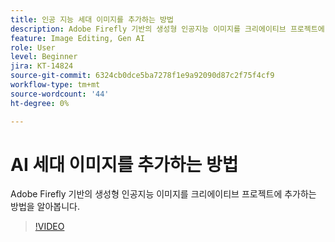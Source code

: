 ```yaml
---
title: 인공 지능 세대 이미지를 추가하는 방법
description: Adobe Firefly 기반의 생성형 인공지능 이미지를 크리에이티브 프로젝트에 추가하는 방법을 알아봅니다
feature: Image Editing, Gen AI
role: User
level: Beginner
jira: KT-14824
source-git-commit: 6324cb0dce5ba7278f1e9a92090d87c2f75f4cf9
workflow-type: tm+mt
source-wordcount: '44'
ht-degree: 0%

---
```


# AI 세대 이미지를 추가하는 방법

Adobe Firefly 기반의 생성형 인공지능 이미지를 크리에이티브 프로젝트에 추가하는 방법을 알아봅니다.

>[!VIDEO](https://video.tv.adobe.com/v/3426933?quality=12&learn=on&hidetitle=true)
